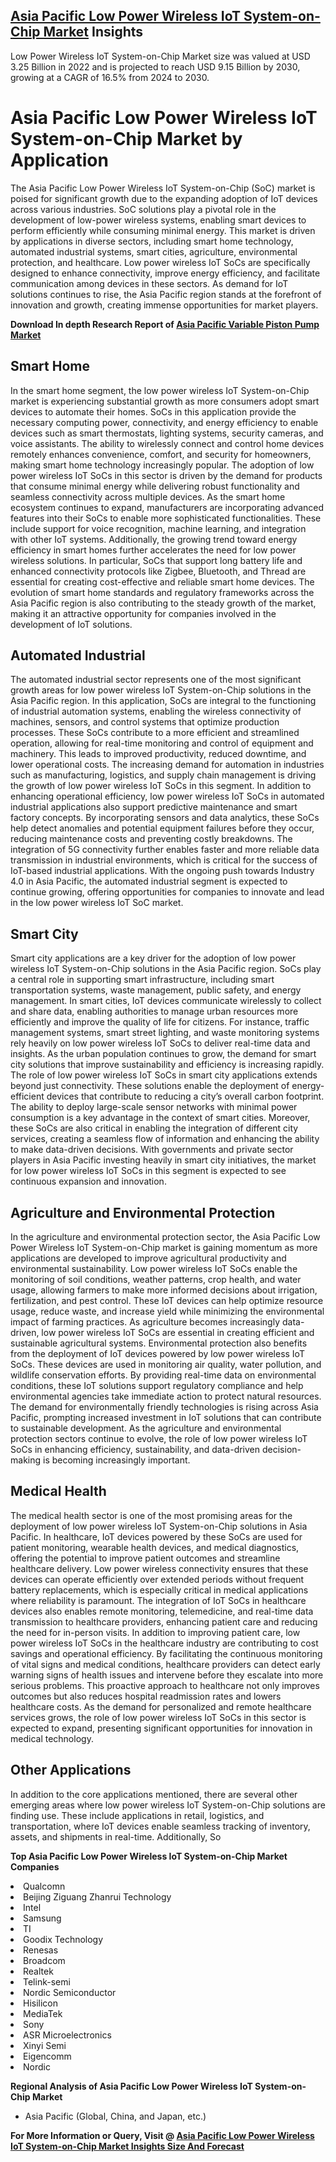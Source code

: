 <h2><a href="https://www.verifiedmarketreports.com/download-sample/?rid=445342&amp;utm_source=Github-Feb&amp;utm_medium=219" target="_blank">Asia Pacific Low Power Wireless IoT System-on-Chip Market</a> Insights</h2><p>Low Power Wireless IoT System-on-Chip Market size was valued at USD 3.25 Billion in 2022 and is projected to reach USD 9.15 Billion by 2030, growing at a CAGR of 16.5% from 2024 to 2030.</p><p><h1>Asia Pacific Low Power Wireless IoT System-on-Chip Market by Application</h1> <p>The Asia Pacific Low Power Wireless IoT System-on-Chip (SoC) market is poised for significant growth due to the expanding adoption of IoT devices across various industries. SoC solutions play a pivotal role in the development of low-power wireless systems, enabling smart devices to perform efficiently while consuming minimal energy. This market is driven by applications in diverse sectors, including smart home technology, automated industrial systems, smart cities, agriculture, environmental protection, and healthcare. Low power wireless IoT SoCs are specifically designed to enhance connectivity, improve energy efficiency, and facilitate communication among devices in these sectors. As demand for IoT solutions continues to rise, the Asia Pacific region stands at the forefront of innovation and growth, creating immense opportunities for market players. <p><strong>Download In depth Research Report of <a href="https://www.verifiedmarketreports.com/download-sample/?rid=236118&amp;utm_source=Pulse-Dec&amp;utm_medium=219" target="_blank">Asia Pacific Variable Piston Pump Market</a></strong></p></p> <h2>Smart Home</h2> <p>In the smart home segment, the low power wireless IoT System-on-Chip market is experiencing substantial growth as more consumers adopt smart devices to automate their homes. SoCs in this application provide the necessary computing power, connectivity, and energy efficiency to enable devices such as smart thermostats, lighting systems, security cameras, and voice assistants. The ability to wirelessly connect and control home devices remotely enhances convenience, comfort, and security for homeowners, making smart home technology increasingly popular. The adoption of low power wireless IoT SoCs in this sector is driven by the demand for products that consume minimal energy while delivering robust functionality and seamless connectivity across multiple devices. As the smart home ecosystem continues to expand, manufacturers are incorporating advanced features into their SoCs to enable more sophisticated functionalities. These include support for voice recognition, machine learning, and integration with other IoT systems. Additionally, the growing trend toward energy efficiency in smart homes further accelerates the need for low power wireless solutions. In particular, SoCs that support long battery life and enhanced connectivity protocols like Zigbee, Bluetooth, and Thread are essential for creating cost-effective and reliable smart home devices. The evolution of smart home standards and regulatory frameworks across the Asia Pacific region is also contributing to the steady growth of the market, making it an attractive opportunity for companies involved in the development of IoT solutions. <h2>Automated Industrial</h2> <p>The automated industrial sector represents one of the most significant growth areas for low power wireless IoT System-on-Chip solutions in the Asia Pacific region. In this application, SoCs are integral to the functioning of industrial automation systems, enabling the wireless connectivity of machines, sensors, and control systems that optimize production processes. These SoCs contribute to a more efficient and streamlined operation, allowing for real-time monitoring and control of equipment and machinery. This leads to improved productivity, reduced downtime, and lower operational costs. The increasing demand for automation in industries such as manufacturing, logistics, and supply chain management is driving the growth of low power wireless IoT SoCs in this segment. In addition to enhancing operational efficiency, low power wireless IoT SoCs in automated industrial applications also support predictive maintenance and smart factory concepts. By incorporating sensors and data analytics, these SoCs help detect anomalies and potential equipment failures before they occur, reducing maintenance costs and preventing costly breakdowns. The integration of 5G connectivity further enables faster and more reliable data transmission in industrial environments, which is critical for the success of IoT-based industrial applications. With the ongoing push towards Industry 4.0 in Asia Pacific, the automated industrial segment is expected to continue growing, offering opportunities for companies to innovate and lead in the low power wireless IoT SoC market. <h2>Smart City</h2> <p>Smart city applications are a key driver for the adoption of low power wireless IoT System-on-Chip solutions in the Asia Pacific region. SoCs play a central role in supporting smart infrastructure, including smart transportation systems, waste management, public safety, and energy management. In smart cities, IoT devices communicate wirelessly to collect and share data, enabling authorities to manage urban resources more efficiently and improve the quality of life for citizens. For instance, traffic management systems, smart street lighting, and waste monitoring systems rely heavily on low power wireless IoT SoCs to deliver real-time data and insights. As the urban population continues to grow, the demand for smart city solutions that improve sustainability and efficiency is increasing rapidly. The role of low power wireless IoT SoCs in smart city applications extends beyond just connectivity. These solutions enable the deployment of energy-efficient devices that contribute to reducing a city’s overall carbon footprint. The ability to deploy large-scale sensor networks with minimal power consumption is a key advantage in the context of smart cities. Moreover, these SoCs are also critical in enabling the integration of different city services, creating a seamless flow of information and enhancing the ability to make data-driven decisions. With governments and private sector players in Asia Pacific investing heavily in smart city initiatives, the market for low power wireless IoT SoCs in this segment is expected to see continuous expansion and innovation. <h2>Agriculture and Environmental Protection</h2> <p>In the agriculture and environmental protection sector, the Asia Pacific Low Power Wireless IoT System-on-Chip market is gaining momentum as more applications are developed to improve agricultural productivity and environmental sustainability. Low power wireless IoT SoCs enable the monitoring of soil conditions, weather patterns, crop health, and water usage, allowing farmers to make more informed decisions about irrigation, fertilization, and pest control. These IoT devices can help optimize resource usage, reduce waste, and increase yield while minimizing the environmental impact of farming practices. As agriculture becomes increasingly data-driven, low power wireless IoT SoCs are essential in creating efficient and sustainable agricultural systems. Environmental protection also benefits from the deployment of IoT devices powered by low power wireless IoT SoCs. These devices are used in monitoring air quality, water pollution, and wildlife conservation efforts. By providing real-time data on environmental conditions, these IoT solutions support regulatory compliance and help environmental agencies take immediate action to protect natural resources. The demand for environmentally friendly technologies is rising across Asia Pacific, prompting increased investment in IoT solutions that can contribute to sustainable development. As the agriculture and environmental protection sectors continue to evolve, the role of low power wireless IoT SoCs in enhancing efficiency, sustainability, and data-driven decision-making is becoming increasingly important. <h2>Medical Health</h2> <p>The medical health sector is one of the most promising areas for the deployment of low power wireless IoT System-on-Chip solutions in Asia Pacific. In healthcare, IoT devices powered by these SoCs are used for patient monitoring, wearable health devices, and medical diagnostics, offering the potential to improve patient outcomes and streamline healthcare delivery. Low power wireless connectivity ensures that these devices can operate efficiently over extended periods without frequent battery replacements, which is especially critical in medical applications where reliability is paramount. The integration of IoT SoCs in healthcare devices also enables remote monitoring, telemedicine, and real-time data transmission to healthcare providers, enhancing patient care and reducing the need for in-person visits. In addition to improving patient care, low power wireless IoT SoCs in the healthcare industry are contributing to cost savings and operational efficiency. By facilitating the continuous monitoring of vital signs and medical conditions, healthcare providers can detect early warning signs of health issues and intervene before they escalate into more serious problems. This proactive approach to healthcare not only improves outcomes but also reduces hospital readmission rates and lowers healthcare costs. As the demand for personalized and remote healthcare services grows, the role of low power wireless IoT SoCs in this sector is expected to expand, presenting significant opportunities for innovation in medical technology. <h2>Other Applications</h2> <p>In addition to the core applications mentioned, there are several other emerging areas where low power wireless IoT System-on-Chip solutions are finding use. These include applications in retail, logistics, and transportation, where IoT devices enable seamless tracking of inventory, assets, and shipments in real-time. Additionally, So</p><p><strong>Top Asia Pacific Low Power Wireless IoT System-on-Chip Market Companies</strong></p><div data-test-id=""><p><li>Qualcomn</li><li> Beijing Ziguang Zhanrui Technology</li><li> Intel</li><li> Samsung</li><li> TI</li><li> Goodix Technology</li><li> Renesas</li><li> Broadcom</li><li> Realtek</li><li> Telink-semi</li><li> Nordic Semiconductor</li><li> Hisilicon</li><li> MediaTek</li><li> Sony</li><li> ASR Microelectronics</li><li> Xinyi Semi</li><li> Eigencomm</li><li> Nordic</li></p><div><strong>Regional Analysis of&nbsp;Asia Pacific Low Power Wireless IoT System-on-Chip Market</strong></div><ul><li dir="ltr"><p dir="ltr">Asia Pacific (Global, China, and Japan, etc.)</p></li></ul><p><strong>For More Information or Query, Visit @&nbsp;</strong><strong><a href="https://www.verifiedmarketreports.com/product/low-power-wireless-iot-system-on-chip-market/?utm_source=Github-Feb&amp;utm_medium=219" target="_blank">Asia Pacific Low Power Wireless IoT System-on-Chip Market Insights Size And Forecast</a></strong></p></div><h2>&nbsp;</h2><div data-test-id="">&nbsp;</div>

